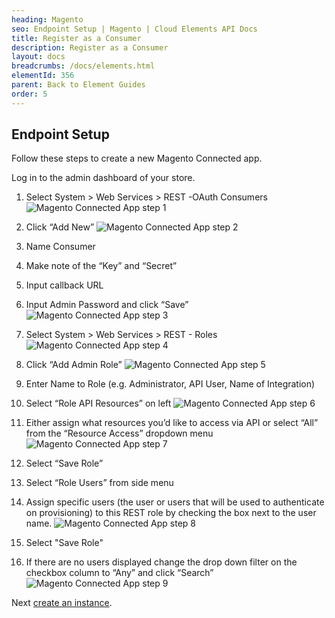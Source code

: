 ```yaml
---
heading: Magento
seo: Endpoint Setup | Magento | Cloud Elements API Docs
title: Register as a Consumer
description: Register as a Consumer
layout: docs
breadcrumbs: /docs/elements.html
elementId: 356
parent: Back to Element Guides
order: 5
---
```


## Endpoint Setup

Follow these steps to create a new Magento Connected app.

Log in to the admin dashboard of your store.

1. Select System > Web Services > REST -OAuth Consumers
![Magento Connected App step 1](http://cloud-elements.com/wp-content/uploads/2016/03/MagentoAPI1.png)

2. Click “Add New”
![Magento Connected App step 2](http://cloud-elements.com/wp-content/uploads/2016/03/MagentoAPI2.png)

3. Name Consumer

4. Make note of the “Key” and “Secret”

5. Input callback URL

6. Input Admin Password and click “Save”
![Magento Connected App step 3](http://cloud-elements.com/wp-content/uploads/2016/03/MagentoAPI3.png)

7. Select System > Web Services > REST - Roles
![Magento Connected App step 4](http://i65.tinypic.com/10hqgew.png)

8. Click “Add Admin Role”
![Magento Connected App step 5](http://i67.tinypic.com/zjaqo9.png)

9. Enter Name to Role (e.g. Administrator, API User, Name of Integration)

10. Select “Role API Resources” on left
![Magento Connected App step 6](http://i67.tinypic.com/2myytrs.png)

11. Either assign what resources you’d like to access via API or select “All” from the “Resource Access” dropdown menu
![Magento Connected App step 7](http://i67.tinypic.com/o9iebq.png)
12. Select “Save Role”

13. Select “Role Users” from side menu

14. Assign specific users (the user or users that will be used to authenticate on provisioning) to this REST role by checking the box next to the user name.
![Magento Connected App step 8](http://i63.tinypic.com/30b05rb.png)

15. Select "Save Role"

16. If there are no users displayed change the drop down filter on the checkbox column to “Any” and click “Search”
![Magento Connected App step 9](http://i67.tinypic.com/e8s4cl.png)


Next [create an instance](magento-create-instance.html).
